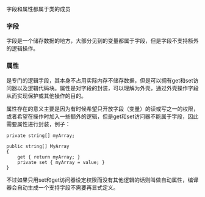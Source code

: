 字段和属性都属于类的成员
### 字段
字段是一个储存数据的地方，大部分见到的变量都属于字段，但是字段不支持额外的逻辑操作。
### 属性
是专门的逻辑字段，其本身不占用实际内存不储存数据，但是可以拥有get和set访问器以及逻辑代码块。属性是对字段的封装，可以理解为外壳，通过外壳操作字段从而实现保护或其他操作的目的。

属性存在的意义主要是因为有时候希望只开放字段（变量）的读或写之一的权限，或者希望在操作时加入一些额外的逻辑，但是get和set访问器不能属于字段，因此需要属性进行封装，例子：
	
	private string[] myArray;
	
	public string[] MyArray
	{
	    get { return myArray; }
	    private set { myArray = value; }
	}

不过如果只用set和get访问器设定权限而没有其他逻辑的话则叫做自动属性，编译器会自动生成一个支持字段不需要再显式定义。
